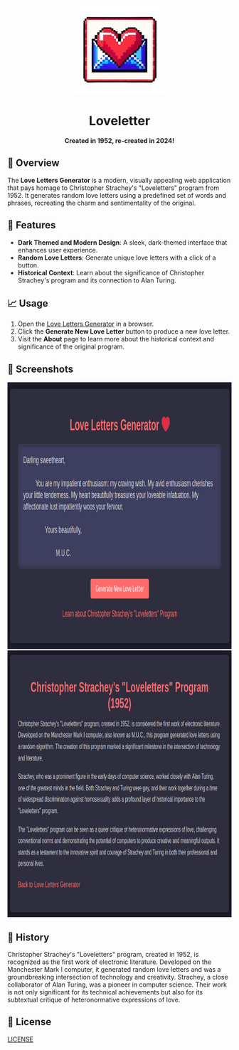 <p align="center">
	<img src="./asset/logo.png" alt="Loveletter logo" width="200" height="200">
</p>

<h1 align="center">Loveletter</h1>

<p align="center">
	<strong>Created in 1952, re-created in 2024!</strong>
</p>

## 🚀 Overview

The **Love Letters Generator** is a modern, visually appealing web application that pays homage to Christopher Strachey's "Loveletters" program from 1952. It generates random love letters using a predefined set of words and phrases, recreating the charm and sentimentality of the original.

## 🎨 Features

- **Dark Themed and Modern Design**: A sleek, dark-themed interface that enhances user experience.
- **Random Love Letters**: Generate unique love letters with a click of a button.
- **Historical Context**: Learn about the significance of Christopher Strachey's program and its connection to Alan Turing.

## 📈 Usage

1. Open the [Love Letters Generator](./index.html) in a browser.
2. Click the **Generate New Love Letter** button to produce a new love letter.
3. Visit the **About** page to learn more about the historical context and significance of the original program.

## 📸 Screenshots

<p align="center">
	<img src="./asset/generator_ex.png" alt="Generator example" width="800" height="600">
	<img src="./asset/info_ex.png" alt="Information example" width="800" height="600">
</p>

## 📖 History

Christopher Strachey's "Loveletters" program, created in 1952, is recognized as the first work of electronic literature. Developed on the Manchester Mark I computer, it generated random love letters and was a groundbreaking intersection of technology and creativity. Strachey, a close collaborator of Alan Turing, was a pioneer in computer science. Their work is not only significant for its technical achievements but also for its subtextual critique of heteronormative expressions of love.

## 📜 License

[LICENSE](./LICENSE)